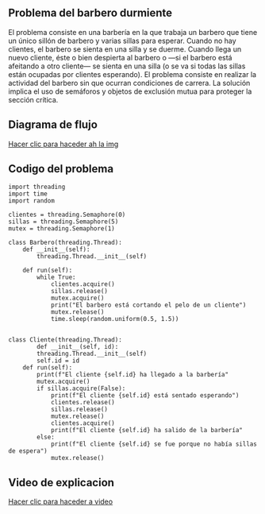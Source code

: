 ## Problema del barbero durmiente

El problema consiste en una barbería en la que trabaja un barbero que tiene un único sillón de barbero y varias sillas para esperar. Cuando no hay clientes, el barbero se sienta en una silla y se duerme. Cuando llega un nuevo cliente, éste o bien despierta al barbero o —si el barbero está afeitando a otro cliente— se sienta en una silla (o se va si todas las sillas están ocupadas por clientes esperando). El problema consiste en realizar la actividad del barbero sin que ocurran condiciones de carrera. La solución implica el uso de semáforos y objetos de exclusión mutua para proteger la sección crítica. 

## Diagrama de flujo
[Hacer clic para haceder ah la img](https://drive.google.com/file/d/1Bv_bkh8quZ9Ymurjqzo0vZCQ5-nKR88c/view?usp=sharing)

## Codigo del problema


````
import threading 
import time 
import random

clientes = threading.Semaphore(0) 
sillas = threading.Semaphore(5) 
mutex = threading.Semaphore(1) 

class Barbero(threading.Thread): 
    def __init__(self): 
        threading.Thread.__init__(self) 
        
    def run(self): 
        while True: 
            clientes.acquire()  
            sillas.release()    
            mutex.acquire()     
            print("El barbero está cortando el pelo de un cliente") 
            mutex.release()     
            time.sleep(random.uniform(0.5, 1.5))  


class Cliente(threading.Thread): 
        def __init__(self, id): 
        threading.Thread.__init__(self) 
        self.id = id 
    def run(self): 
        print(f"El cliente {self.id} ha llegado a la barbería"
        mutex.acquire()    
        if sillas.acquire(False): 
            print(f"El cliente {self.id} está sentado esperando") 
            clientes.release()    
            sillas.release()        
            mutex.release()         
            clientes.acquire()      
            print(f"El cliente {self.id} ha salido de la barbería"
        else:
            print(f"El cliente {self.id} se fue porque no había sillas de espera")
            mutex.release()         

````
## Video de explicacion

[Hacer clic para haceder a video](https://drive.google.com/file/d/1Bv_bkh8quZ9Ymurjqzo0vZCQ5-nKR88c/view?usp=sharing)
